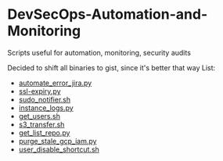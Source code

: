 # DevSecOps-Automation-and-Monitoring
Scripts useful for automation, monitoring, security audits

Decided to shift all binaries to gist, since it's better that way
List:
- [automate_error_jira.py](https://gist.github.com/rachejazz/0067e3f12342b64c619af53953c1b95c)
- [ssl-expiry.py](https://gist.github.com/rachejazz/43982706c80606e45f2261dec03c6de5)
- [sudo_notifier.sh](https://gist.github.com/rachejazz/8eb541c2ff17cf617dfd87ba2adb56b4)
- [instance_logs.py](https://gist.github.com/rachejazz/0f056e3eb21c83d08c4e6c5cd3e9b147)
- [get_users.sh](https://gist.github.com/rachejazz/50bc08c8edada7945ce603a7718ea278)
- [s3_transfer.sh](https://gist.github.com/rachejazz/9f611b76ee12a0d8ba671a6221dd60bf)
- [get_list_repo.py](https://gist.github.com/rachejazz/039b22a2ea2853a74c0ee2980a23530b)
- [purge_stale_gcp_iam.py](https://gist.github.com/rachejazz/0f6b133ab47143b5ef3b1cbcbc1e8ca6)
- [user_disable_shortcut.sh](https://gist.github.com/rachejazz/22cbc2eac3ae0671e901f5d5deaa4464)
